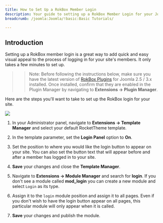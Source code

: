 ```yaml
---
title: How to Set Up a RokBox Member Login
description: Your guide to setting up a RokBox Member Login for your Joomla site.
breadcrumb: /joomla:Joomla/!basic:Basic Tutorials/

---
```


Introduction
-----
Setting up a RokBox member login is a great way to add quick and easy visual appeal to the process of logging in for your site's members. It only takes a few minutes to set up.

>> Note: Before following the instructions below, make sure you have the latest version of [RokBox Plugins][rokbox] for Joomla 2.5 / 3.x installed. Once installed, confirm that they are enabled in the Plugin Manager by navigating to **Extensions → Plugin Manager**.

Here are the steps you'll want to take to set up the RokBox login for your site.

![][login1]

1. In your Administrator panel, navigate to **Extensions → Template Manager** and select your default RocketTheme template.

2. In the template parameter, set the **Login Panel** option to **On**.

3. Set the position to where you would like the login button to appear on your site. You can also set the button text that will appear before and after a member has logged in to your site.

4. **Save** your changes and close the **Template Manager**. 

5. Navigate to **Extensions → Module Manager** and search for **login**. If you don't see a module called **mod_login** you can create a new module and select `Login` as its type.

6. Assign it to the `login` module position and assign it to all pages. Even if you don't wish to have the login button appear on all pages, this particular module will only appear when it is called.

7. **Save** your changes and publish the module.

[login1]: assets/login_1.jpeg
[login2]: assets/login_2.jpeg
[rokbox]: http://www.rockettheme.com/extensions-joomla/rokbox